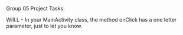 Group 05 Project Tasks:

Will.L - In your MainActivity class, the method onClick has a one letter parameter, just to let you know.
